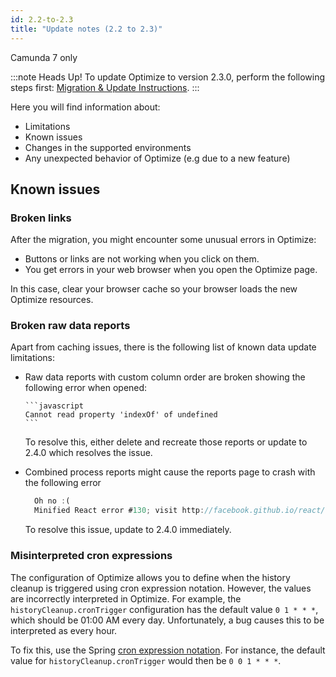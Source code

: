 ```yaml
---
id: 2.2-to-2.3
title: "Update notes (2.2 to 2.3)"
---
```


<span class="badge badge--platform">Camunda 7 only</span>

:::note Heads Up!
To update Optimize to version 2.3.0, perform the following steps first: [Migration & Update Instructions](./instructions.md).
:::

Here you will find information about:

- Limitations
- Known issues
- Changes in the supported environments
- Any unexpected behavior of Optimize (e.g due to a new feature)

## Known issues

### Broken links

After the migration, you might encounter some unusual errors in Optimize:

- Buttons or links are not working when you click on them.
- You get errors in your web browser when you open the Optimize page.

In this case, clear your browser cache so your browser loads the new Optimize resources.

### Broken raw data reports

Apart from caching issues, there is the following list of known data update limitations:

- Raw data reports with custom column order are broken showing the following error when opened:

      ```javascript
      Cannot read property 'indexOf' of undefined
      ```

  To resolve this, either delete and recreate those reports or update to 2.4.0 which resolves the issue.

- Combined process reports might cause the reports page to crash with the following error

  ```javascript
  	Oh no :(
  	Minified React error #130; visit http://facebook.github.io/react/docs/error-decoder.html?invariant=130&args[]=undefined&args[]= for the full message or use the non-minified dev environment for full errors and additional helpful warnings.
  ```

  To resolve this issue, update to 2.4.0 immediately.

### Misinterpreted cron expressions

The configuration of Optimize allows you to define when the history cleanup is triggered using cron expression notation. However, the values are incorrectly interpreted in Optimize. For example, the `historyCleanup.cronTrigger` configuration has the default value `0 1 * * *`, which should be 01:00 AM every day. Unfortunately, a bug causes this to be interpreted as every hour.

To fix this, use the Spring [cron expression notation](https://docs.spring.io/spring/docs/current/javadoc-api/org/springframework/scheduling/support/CronSequenceGenerator.html). For instance, the default value for `historyCleanup.cronTrigger` would then be `0 0 1 * * *`.

